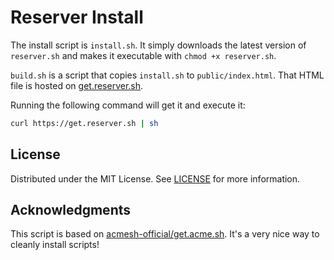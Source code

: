 # Reserver Install

The install script is `install.sh`. It simply downloads the latest version of
`reserver.sh` and makes it executable with `chmod +x reserver.sh`.

`build.sh` is a script that copies `install.sh` to `public/index.html`. That HTML
file is hosted on [get.reserver.sh](https://get.reserver.sh).

Running the following command will get it and execute it:

```sh
curl https://get.reserver.sh | sh
```

## License

Distributed under the MIT License. See [LICENSE](https://github.com/ceiphr/get.reserver.sh/blob/main/LICENSE) for more information.

## Acknowledgments

This script is based on [acmesh-official/get.acme.sh](https://github.com/acmesh-official/get.acme.sh). It's a very nice way to cleanly install scripts!
